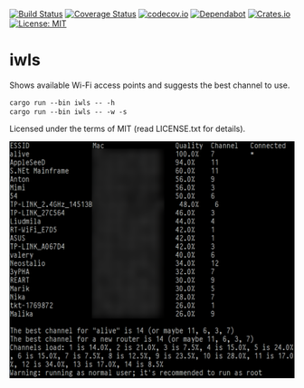 [![Build Status](https://api.travis-ci.org/alopatindev/iwls.svg?branch=master)](https://travis-ci.org/alopatindev/iwls)
[![Coverage Status](https://coveralls.io/repos/github/alopatindev/iwls/badge.svg?branch=master)](https://coveralls.io/github/alopatindev/iwls?branch=master)
[![codecov.io](http://codecov.io/github/alopatindev/iwls/coverage.svg?branch=master)](https://codecov.io/github/alopatindev/iwls?branch=master)
[![Dependabot](https://badgen.net/badge/Dependabot/enabled/green?icon=dependabot)](https://dependabot.com/)
[![Crates.io](https://img.shields.io/crates/v/iwls.svg)](https://crates.io/crates/iwls)
[![License: MIT](https://img.shields.io/badge/license-MIT-blue.svg)](LICENSE.txt)

iwls
====

Shows available Wi-Fi access points and suggests the best channel to use.

```
cargo run --bin iwls -- -h
cargo run --bin iwls -- -w -s
```

Licensed under the terms of MIT (read LICENSE.txt for details).

![Screenshot](https://raw.githubusercontent.com/alopatindev/assets/master/iwls.png)
